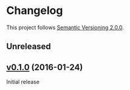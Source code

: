 # Changelog

This project follows [Semantic Versioning 2.0.0](http://semver.org/).

## <a name="unreleased"></a>Unreleased

## <a name="v0.1.0"></a>[v0.1.0](https://github.com/tomzx/finder/tree/v0.1.0) (2016-01-24)

Initial release
